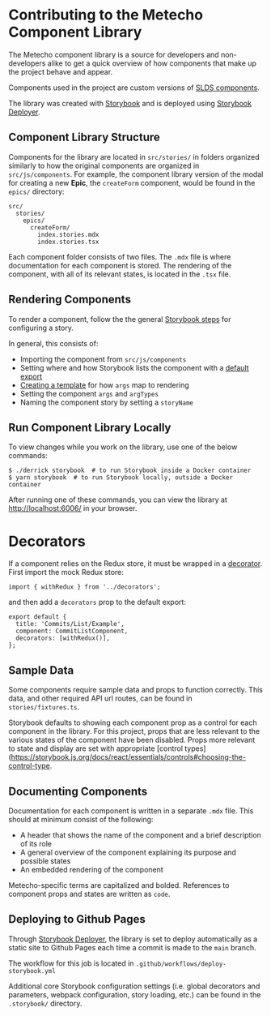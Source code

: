 # Contributing to the Metecho Component Library

The Metecho component library is a source for developers and non-developers
alike to get a quick overview of how components that make up the project behave
and appear.

Components used in the project are custom versions of
[SLDS components](https://react.lightningdesignsystem.com/).

The library was created with [Storybook](https://storybook.js.org/)
and is deployed using
[Storybook Deployer](https://github.com/storybookjs/storybook-deployer).

## Component Library Structure

Components for the library are located in `src/stories/` in folders organized
similarly to how the original components are organized in `src/js/components`.
For example, the component library version of the modal for creating a new
**Epic**, the `createForm` component, would be found in the `epics/` directory:

    src/
      stories/
        epics/
          createForm/
            index.stories.mdx
            index.stories.tsx

Each component folder consists of two files. The `.mdx` file is where
documentation for each component is stored. The rendering of the component, with
all of its relevant states, is located in the `.tsx` file.

## Rendering Components

To render a component, follow the the general
[Storybook steps](https://storybook.js.org/docs/react/writing-stories/introduction)
for configuring a story.

In general, this consists of:

- Importing the component from `src/js/components`
- Setting where and how Storybook lists the component with a
  [default export](https://storybook.js.org/docs/react/writing-stories/introduction#default-export)
- [Creating a template](https://storybook.js.org/docs/react/writing-stories/introduction#default-export)
  for how `args` map to rendering
- Setting the component `args` and `argTypes`
- Naming the component story by setting a `storyName`

## Run Component Library Locally

To view changes while you work on the library, use one of the below commands:

    $ ./derrick storybook  # to run Storybook inside a Docker container
    $ yarn storybook  # to run Storybook locally, outside a Docker container

After running one of these commands, you can view the library at
<http://localhost:6006/> in your browser.

# Decorators

If a component relies on the Redux store, it must be wrapped in a
[decorator](https://storybook.js.org/docs/react/writing-stories/decorators).
First import the mock Redux store:

    import { withRedux } from '../decorators';

and then add a `decorators` prop to the default export:

    export default {
      title: 'Commits/List/Example',
      component: CommitListComponent,
      decorators: [withRedux()],
    };

## Sample Data

Some components require sample data and props to function correctly. This data,
and other required API url routes, can be found in `stories/fixtures.ts`.

Storybook defaults to showing each component prop as a control for each
component in the library. For this project, props that are less relevant to the
various states of the component have been disabled. Props more relevant to state
and display are set with appropriate
[control types](https://storybook.js.org/docs/react/essentials/controls#choosing-the-control-type.

## Documenting Components

Documentation for each component is written in a separate `.mdx` file. This
should at minimum consist of the following:

- A header that shows the name of the component and a brief description of its
  role
- A general overview of the component explaining its purpose and possible states
- An embedded rendering of the component

Metecho-specific terms are capitalized and bolded. References to component props
and states are written as `code`.

## Deploying to Github Pages

Through [Storybook Deployer](https://github.com/storybookjs/storybook-deployer),
the library is set to deploy automatically as a static site to Github Pages each
time a commit is made to the `main` branch.

The workflow for this job is located in `.github/workflows/deploy-storybook.yml`

Additional core Storybook configuration settings (i.e. global decorators and
parameters, webpack configuration, story loading, etc.) can be found in the
`.storybook/` directory.
